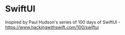 # SwiftUI
Inspired by Paul Hudson's series of 100 days of SwiftUI - https://www.hackingwithswift.com/100/swiftui
